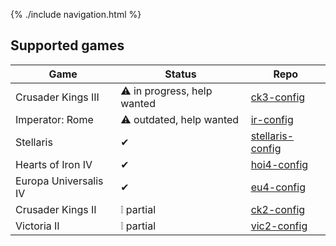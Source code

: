 {% ./include navigation.html %}

## Supported games


| Game                  | Status                     | Repo                                                                    |
|-----------------------|----------------------------|-------------------------------------------------------------------------|
| Crusader Kings III    | ⚠ in progress, help wanted | [ck3-config](https://github.com/cwtools/cwtools-ck3-config)             |
| Imperator: Rome       | ⚠ outdated, help wanted    | [ir-config](https://github.com/cwtools/cwtools-ir-config)               |
| Stellaris             | ✔                         | [stellaris-config](https://github.com/cwtools/cwtools-stellaris-config) |
| Hearts of Iron IV     | ✔                         | [hoi4-config](https://github.com/cwtools/cwtools-hoi4-config)           |
| Europa Universalis IV | ✔                         | [eu4-config](https://github.com/cwtools/cwtools-eu4-config)             |
| Crusader Kings II     | ❕ partial                 | [ck2-config](https://github.com/cwtools/cwtools-ck2-config)             |
| Victoria II           | ❕ partial                 | [vic2-config](https://github.com/cwtools/cwtools-vic2-config)           |